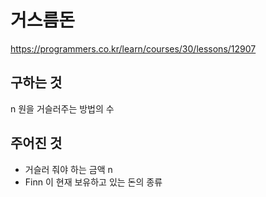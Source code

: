 # 거스름돈
https://programmers.co.kr/learn/courses/30/lessons/12907
## 구하는 것
n 원을 거슬러주는 방법의 수
## 주어진 것
- 거슬러 줘야 하는 금액 n
- Finn 이 현재 보유하고 있는 돈의 종류
